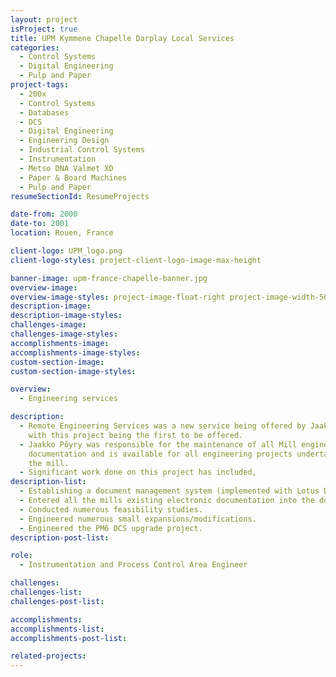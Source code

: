 ```yaml
---
layout: project
isProject: true
title: UPM Kymmene Chapelle Darplay Local Services
categories:
  - Control Systems
  - Digital Engineering    
  - Pulp and Paper
project-tags:
  - 200x
  - Control Systems
  - Databases
  - DCS
  - Digital Engineering
  - Engineering Design
  - Industrial Control Systems
  - Instrumentation
  - Metso DNA Valmet XD
  - Paper & Board Machines
  - Pulp and Paper
resumeSectionId: ResumeProjects

date-from: 2000
date-to: 2001
location: Rouen, France

client-logo: UPM_logo.png
client-logo-styles: project-client-logo-image-max-height

banner-image: upm-france-chapelle-banner.jpg
overview-image:
overview-image-styles: project-image-float-right project-image-width-50
description-image:
description-image-styles:
challenges-image:
challenges-image-styles:
accomplishments-image:
accomplishments-image-styles:
custom-section-image:
custom-section-image-styles:

overview:
  - Engineering services

description:
  - Remote Engineering Services was a new service being offered by Jaakko Pöyry,
    with this project being the first to be offered.
  - Jaakko Pöyry was responsible for the maintenance of all Mill engineering
    documentation and is available for all engineering projects undertaken at
    the mill.
  - Significant work done on this project has included,
description-list:
  - Establishing a document management system (implemented with Lotus Domino Doc).
  - Entered all the mills existing electronic documentation into the document management system.
  - Conducted numerous feasibility studies.
  - Engineered numerous small expansions/modifications.
  - Engineered the PM6 DCS upgrade project.
description-post-list:

role:
  - Instrumentation and Process Control Area Engineer

challenges:
challenges-list:    
challenges-post-list:    

accomplishments:
accomplishments-list:    
accomplishments-post-list:    

related-projects:
---
```

